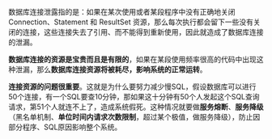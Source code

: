 数据库连接泄露指的是：如果在某次使用或者某段程序中没有正确地关闭 Connection、Statement 和 ResultSet 资源，那么每次执行都会留下一些没有关闭的连接，这些连接失去了引用、而不能得到重新使用，因此就造成了数据库连接的泄漏。

**数据库连接的资源是宝贵而且是有限的**，如果在某段使用频率很高的代码中出现这种泄漏，那么**数据库连接资源将被耗尽，影响系统的正常运转**。

**连接资源的问题很重要**。这就是为什么要努力减少慢SQL，假设数据库可以进行50个连接，有一个SQL要查10分钟，那如果这十分钟有50个人发起这个SQL查询请求，第51个人就连不上了，造成系统假死。这种情况就要做**服务熔断**、**服务降级**（黑名单机制、**单位时间内请求次数限制**，超过某个极值，做服务降级），防止因部分程序、SQL原因影响整个系统。
 